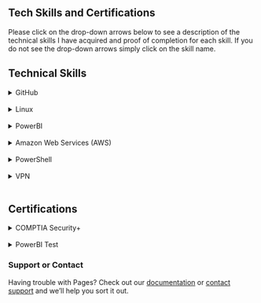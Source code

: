 ## Tech Skills and Certifications

Please click on the drop-down arrows below to see a description of the technical skills I have acquired and proof of completion for each skill. If you do not see the drop-down arrows simply click on the skill name.

<h2> Technical Skills </h2>

<details><summary>GitHub</summary>
  <h4> Description: </h4>
  I completed the GitHub learning lab courses offered on the GitHub <a href="https://lab.github.com/courses">website.</a>
  The courses helped me develop skills in creating pages such as this using GitHub pages and publishing them to GitHub.

<br>
<br>
<ul>
The 13 GitHub labs include an overview of fundamental GitHub skills including:
    <li>Communicating in issues and using Markdown</li>
  <li>Managing notifications</li>
  <li>Creating branches and making commits</li>
  <li>Introducing changes with pull requests and merging conflicts</li>
  <li>Creating and publishing a simple HTML website using GitHub Pages</li>
  <li>Creating Git files such as a .gitignore and migrating projects</li>
  <li>Using GitHub Apps and release-based workflows</li>
  <li>Using continuous integration with Travis CI</li>
</ul>

<h4> Course Completion: </h4>
<img src="GH1.png" alt="GitHubCompletion1">

<img src="GH2.png" alt="GitHubCompletion2">

<img src="GH3.png" alt="GitHubCompletion3">

  </details>
  
  <br>
<details><summary>Linux</summary>
  <h4> Description: </h4>
  I completed the LinuxAcademy's LPI Essentials online training offered on the Linux Academy <a href="https://www.linuxacademy.com">website.</a> The training gave videos, labs, and quizzes that taught and tested you on key fundamentals in Linux. The training started with the history of how Linux was created and gave an overview of several distributions. There was also a walkthrough lab to teach you how to install CentOS using VirtualBox.
<br>
<br>
<ul>
The training include an overview of fundamental Linux skills that prepare you for the LPI Linux Essentials Certification Exam including:
  <li>The Linux Community and a Career in Open Source</li>
  <li>Finding Your Way on a Linux System</li>
  <li>The Power of the Command Line</li>
  <li>The Linux Operating System</li>
  <li>Security and File Permissions</li>
</ul>
  
  <h4> Course Completion: </h4>
<img src="LPIcompletion.png" alt="LinuxCompletion1">
   </details>
   
   <br>
<details><summary>PowerBI</summary>
  <h4> Description: </h4>
  I completed the PowerBI online training offered on the edX <a href="https://www.edx.org">website.</a> This course went through the basics of how to create a report and dashboard using a dataset in Excel or from their library of data templates. The course also walked you through publishing the data to the PowerBI website from your desktop app so that it could be shared with others in your organization of your choosing.
<br>
  <br>
  The knowledge checks could not be completed because I was auditing the course.
<br>
  <br>
<ul>
The training include an overview of fundamental PowerBI skills including:
  <li>Creating visuals from different data sources</li>
  <li>Using data sources and visuals to form reports and dashboards</li>
  <li>Creating real-time dashboards with natural language queries</li>
</ul>
  
  <h4> Course Completion: </h4>
<img src="PBI1.png" alt="PowerBICompletion1">
<img src="PBI2.png" alt="PowerBICompletion2">
<img src="PBI3.png" alt="PowerBICompletion3">
<img src="PBI4.png" alt="PowerBICompletion4">
<img src="PBI5.png" alt="PowerBICompletion5">
<img src="PBI6.png" alt="PowerBICompletion6">
<img src="PBI7.png" alt="PowerBICompletion7">
<img src="PBI8.png" alt="PowerBICompletion8">
<img src="PBI9.png" alt="PowerBICompletion9">
<img src="PBI10.png" alt="PowerBICompletion10">
<img src="PBI11.png" alt="PowerBICompletion11">
<img src="PBI12.png" alt="PowerBICompletion12">
<img src="PBI13.png" alt="PowerBICompletion13">
   </details>
 
   <br>
<details><summary>Amazon Web Services (AWS)</summary>
  <h4> Description: </h4>
  I completed the LinuxAcademy's AWS Essentials online training offered on the Linux Academy <a href="https://www.linuxacademy.com">website.</a> The training gave videos, labs, and quizzes that taught and tested you on key fundamentals in AWS. The training walked through each of the 12 sections of Project Omega 2.0 and reviewed how each section was completed at the end of the lectures. The labs also walked you through setting up your own instances, NACLs, subnets, and several other key parts of AWS. 
<br>
<br>
<ul>
The training include an overview of fundamental AWS skills including:
  <li>Managing AWS Access with Users, Groups, and Roles</li>
  <li>Networking Services and Connectivity</li>
  <li>Compute Services</li>
  <li>Storage Services</li>
  <li>Database Services</li>
  <li>Monitoring, Alerts, and Notifications</li>
  <li>Load Balancing, Elasticity, and Scalability</li>
  <li>Serverless Computing</li>
</ul>
  
   I also completed the AWS Concepts training on Linux Academy.
  <br>
  <h4> Course Completion: </h4>
<img src="AWSEssentialsCompletion.png" alt="AWSEssentials">
<img src="AWSConceptsCompletion.png" alt="AWSConcepts">
   </details>
   <br>
   
<details><summary>PowerShell</summary>
  <h4> Description: </h4>
  I completed the PowerShell EdX online training offered on the EdX <a href="https://www.edx.org/course/windows-powershell-basics-1">website.</a> This training gave lectures and labs that focused on the fundamentals of configuring the console and ISE layout with admin privileges as well as learning basic commands. There was a large emphasis on learning about where to find information on commands such as syntax and examples of how to use the command by using the Get-Help command.
<br>
<br>
<ul>
The training include an overview of fundamental PowerShell skills including:
  <li>Configuring the Console</li>
  <li>Learning Basic Commands</li>
  <li>Learning about the Pipeline</li>
  <li>Learning about Data Variables and File Systems</li>
  <li>Formatting</li>
</ul>
  
  <h4> Course Completion: </h4>
<img src="PowershellCompletion.png" alt="PowerShellCompletion1">
   </details>
   
   <br>
   <details><summary>VPN</summary>
  <h4> Description: </h4>
  I completed the setup for Algo VPN on the GitHub <a href="https://github.com/trailofbits/algo">website.</a> This taught me how to set up a personal IPSEC VPN in the cloud. The setup was done using ansible scripts provided on GitHub. Completing this setup helped reinforce skills learned in previous tech skill courses.
  <br>
  <h4> Setup Completion: </h4>
<img src="ReaganAlgoVPN.png" alt="AlgoCompletion">
<br>
<br>
 I also attempted the setup for OpenVPN on Digital Ocean's <a href="https://www.digitalocean.com/community/tutorials/how-to-set-up-an-openvpn-server-on-ubuntu-18-04">website,</a> but was unsuccessful. After following the directions closely several times, I was still unable to get my VPN to work correctly. The desktop app would confirm I was successfully connected, but when I would check my IP online it would say it had not changed. This setup also helped reinforce skills learned in previous tech skill courses even though it didn't work properly.
 <br>
 <h4> Setup Completion: </h4>
<img src="ReaganOpenVPN.png" alt="OVPNCompletion">
   </details>
   
  <br>
<h2> Certifications </h2>
<details><summary>COMPTIA Security+</summary>
  <h4> Description: </h4>
  I am working towards the COMPTIA Security+ Certification and studying with <a href="https://www.testout.com">Testout.</a>
</details>
<br>

<details><summary>PowerBI Test</summary>

<iframe width="800" height="600" src="https://app.powerbi.com/view?r=eyJrIjoiYjUzYmJiM2EtOGI0Ny00YTUyLWE1MmYtZWJlMTY0ZGIwYjUyIiwidCI6ImQ0ZmYwMTNjLTYyYjctNDE2Ny05MjRmLTViZDkzZTgyMDJkMyIsImMiOjN9" frameborder="0" allowFullScreen="true"></iframe>
</details>

### Support or Contact

Having trouble with Pages? Check out our [documentation](https://help.github.com/categories/github-pages-basics/) or [contact support](https://github.com/contact) and we’ll help you sort it out.
